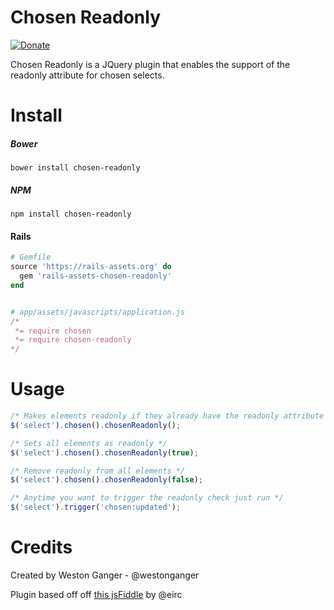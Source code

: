 # Chosen Readonly
<a href="https://www.paypal.com/cgi-bin/webscr?cmd=_donations&business=VKY8YAWAS5XRQ&lc=CA&item_name=Weston%20Ganger&item_number=chosen_readonly&currency_code=USD&bn=PP%2dDonationsBF%3abtn_donate_SM%2egif%3aNonHostedGuest" target="_blank" title="Donate"><img src="https://www.paypalobjects.com/en_US/i/btn/btn_donate_SM.gif" alt="Donate"/></a>

Chosen Readonly is a JQuery plugin that enables the support of the readonly attribute for chosen selects.

# Install

##### Bower
```
bower install chosen-readonly
```

##### NPM
```
npm install chosen-readonly
```

#### Rails
```ruby
# Gemfile
source 'https://rails-assets.org' do
  gem 'rails-assets-chosen-readonly'
end


# app/assets/javascripts/application.js
/*
 *= require chosen
 *= require chosen-readonly
*/
```

# Usage
```javascript
/* Makes elements readonly if they already have the readonly attribute */
$('select').chosen().chosenReadonly();

/* Sets all elements as readonly */
$('select').chosen().chosenReadonly(true);

/* Remove readonly from all elements */
$('select').chosen().chosenReadonly(false);

/* Anytime you want to trigger the readonly check just run */
$('select').trigger('chosen:updated');
```


# Credits
Created by Weston Ganger - @westonganger

Plugin based off off [this jsFiddle](http://jsfiddle.net/eirc/v2es7L8o/) by @eirc
